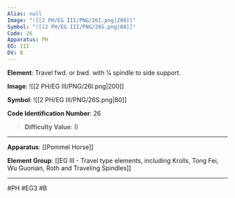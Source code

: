 ```yaml
---
Alias: null
Image: "![[2 PH/EG III/PNG/26I.png|200]]"
Symbol: "![[2 PH/EG III/PNG/26S.png|80]]"
Code: 26
Apparatus: PH
EG: III
DV: B
---
```

**Element**: Travel fwd. or bwd. with 1⁄4 spindle to side support.

**Image**:
![[2 PH/EG III/PNG/26I.png|200]]

**Symbol**:
![[2 PH/EG III/PNG/26S.png|80]]

**Code Identification Number**: 26

>**Difficulty Value**: B

___
**Apparatus**: [[Pommel Horse]]

**Element Group**: [[EG III - Travel type elements, including Krolls, Tong Fei, Wu Guonian, Roth and Traveling Spindles]]
___
#PH #EG3 #B
